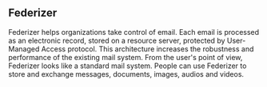 ## Federizer
Federizer helps organizations take control of email. Each email is processed as an electronic record, stored on a resource server, protected by User-Managed Access protocol. This architecture increases the robustness and performance of the existing mail system. From the user's point of view, Federizer looks like a standard mail system. People can use Federizer to store and exchange messages, documents, images, audios and videos.

